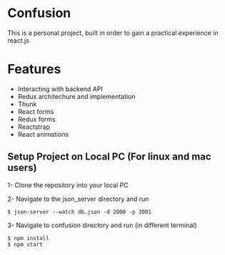 # Confusion

This is a personal project, built in order to gain a practical experience in react.js


# Features

- Interacting with backend API
- Redux architechure and implementation
- Thunk
- React forms
- Redux forms
- Reactstrap
- React animations


## Setup Project on Local PC  (For linux and mac users)

1- Clone the repository into your local PC

2- Navigate to the json_server directory and run

    $ json-server --watch db.json -d 2000 -p 3001
    
3- Navigate to confusion directory and run  (in different terminal)

    $ npm install
    $ npm start 
    

